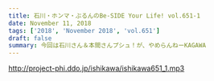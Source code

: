 ```yaml
---
title: 石川・ホンマ・ぶるんのBe-SIDE Your Life! vol.651-1
date: November 11, 2018
tags: ['2018', 'November 2018', 'vol.651']
draft: false
summary: 今回は石川さん＆本間さんプシュ！が、やめらんねーKAGAWA
---
```


http://project-phi.ddo.jp/ishikawa/ishikawa651_1.mp3